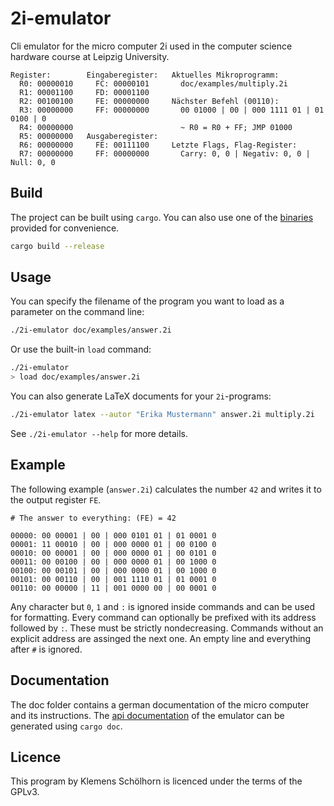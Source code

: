 # 2i-emulator

Cli emulator for the micro computer 2i used in the computer science hardware
course at Leipzig University.

```
Register:        Eingaberegister:   Aktuelles Mikroprogramm:
  R0: 00000010     FC: 00000101       doc/examples/multiply.2i
  R1: 00001100     FD: 00001100
  R2: 00100100     FE: 00000000     Nächster Befehl (00110):
  R3: 00000000     FF: 00000000       00 01000 | 00 | 000 1111 01 | 01 0100 | 0
  R4: 00000000                        ~ R0 = R0 + FF; JMP 01000
  R5: 00000000   Ausgaberegister:
  R6: 00000000     FE: 00111100     Letzte Flags, Flag-Register:
  R7: 00000000     FF: 00000000       Carry: 0, 0 | Negativ: 0, 0 | Null: 0, 0
```

## Build

The project can be built using `cargo`. You can also use one of the [binaries]
provided for convenience.

```sh
cargo build --release
```

## Usage

You can specify the filename of the program you want to load as a parameter on
the command line:

```sh
./2i-emulator doc/examples/answer.2i
```

Or use the built-in `load` command:

```sh
./2i-emulator
> load doc/examples/answer.2i
```

You can also generate LaTeX documents for your `2i`-programs:

```sh
./2i-emulator latex --autor "Erika Mustermann" answer.2i multiply.2i
```

See `./2i-emulator --help` for more details.

## Example

The following example (`answer.2i`) calculates the number `42` and writes it
to the output register `FE`.

```
# The answer to everything: (FE) = 42

00000: 00 00001 | 00 | 000 0101 01 | 01 0001 0
00001: 11 00010 | 00 | 000 0000 01 | 00 0100 0
00010: 00 00001 | 00 | 000 0000 01 | 00 0101 0
00011: 00 00100 | 00 | 000 0000 01 | 00 1000 0
00100: 00 00101 | 00 | 000 0000 01 | 00 1000 0
00101: 00 00110 | 00 | 001 1110 01 | 01 0001 0
00110: 00 00000 | 11 | 001 0000 00 | 00 0001 0
```

Any character but `0`, `1` and `:` is ignored inside commands and can be used
for formatting. Every command can optionally be prefixed with its address
followed by `:`. These must be strictly nondecreasing. Commands without an
explicit address are assinged the next one. An empty line and everything after
`#` is ignored.

## Documentation

The doc folder contains a german documentation of the micro computer and its
instructions. The [api documentation] of the emulator can be generated using
`cargo doc`.

## Licence

This program by Klemens Schölhorn is licenced under the terms of the GPLv3.

[binaries]: https://github.com/klemens/2i-emulator/releases
[api documentation]: https://klemens.github.io/2i-emulator/emulator/
